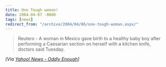 ```yaml
---
title: One Tough woman!
date: 2004-04-07 -0800
tags: [news]
redirect_from: "/archive/2004/04/06/one-tough-woman.aspx/"
---
```


> Reuters - A woman in Mexico gave birth to a healthy baby boy after
> performing a Caesarian section on herself with a kitchen knife,
> doctors said Tuesday.

*[Via [Yahoo! News - Oddly
Enough](http://us.rd.yahoo.com/dailynews/rss/oddlyenough/*http://story.news.yahoo.com/news?tmpl=story2&u=/nm/20040407/od_nm/health_caesarean_dc)]*

